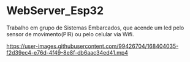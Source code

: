# WebServer_Esp32
Trabalho em grupo de Sistemas Embarcados, que acende um led pelo sensor de movimento(PIR) ou pelo celular via Wifi. 



https://user-images.githubusercontent.com/99426704/168404035-f2d39ec4-e76d-4f49-8e8f-db6aac34ed41.mp4
